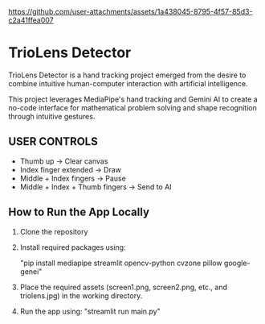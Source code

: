 https://github.com/user-attachments/assets/1a438045-8795-4f57-85d3-c2a41ffea007


# TrioLens Detector

TrioLens Detector is a hand tracking project emerged from the desire to combine intuitive human-computer interaction 
with artificial intelligence.

This project leverages MediaPipe's hand tracking and Gemini AI to create a no-code interface for 
mathematical problem solving and shape recognition through intuitive gestures.

## USER CONTROLS

- Thumb up    →    Clear canvas
- Index finger extended    →    Draw
- Middle + Index fingers    →    Pause
- Middle + Index + Thumb fingers    →    Send to AI



## How to Run the App Locally 

1. Clone the repository

2. Install required packages using:

    "pip install mediapipe streamlit opencv-python cvzone pillow google-genei"

3. Place the required assets (screen1.png, screen2.png, etc., and triolens.jpg) in the working directory.

4. Run the app using:
    "streamlit run main.py"
